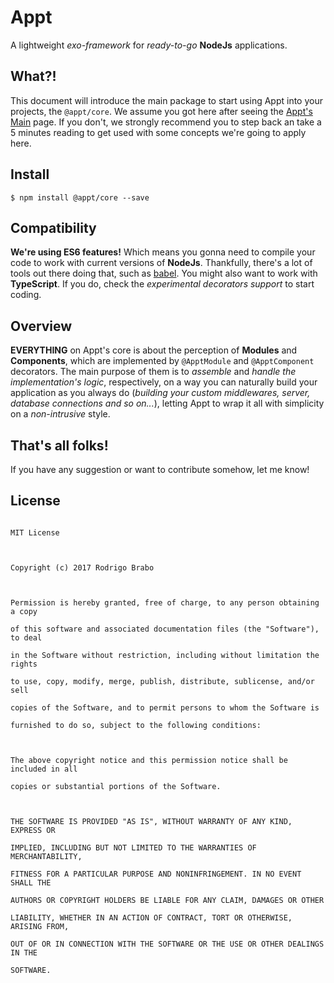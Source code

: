 
# Appt
A lightweight *exo-framework* for *ready-to-go* **NodeJs** applications.


## What?!
This document will introduce the main package to start using Appt into your projects, the `@appt/core`. We assume you got here after seeing the [Appt's Main](https://github.com/brab0/appt) page. If you don't, we strongly recommend you to step back an take a 5 minutes reading to get used with some concepts we're going to apply here.

## Install
    $ npm install @appt/core --save


## Compatibility
**We're using ES6 features!** Which means you gonna need to compile your code to work with current versions of **NodeJs**. Thankfully, there's a lot of tools out there doing that, such as [babel](https://babeljs.io/).
You might also want to work with **TypeScript**. If you do, check the *experimental decorators support* to start coding.

    
## Overview
**EVERYTHING** on Appt's core is about the perception of **Modules** and **Components**, which are implemented by `@ApptModule` and `@ApptComponent` decorators. The main purpose of them is to *assemble* and *handle the implementation's logic*, respectively, on a way you can naturally build your application as you always do (*building your custom middlewares, server, database connections and so on...*), letting Appt to wrap it all with simplicity on a *non-intrusive* style.


## That's all folks!
If you have any suggestion or want to contribute somehow, let me know!


## License
```

MIT License

  

Copyright (c) 2017 Rodrigo Brabo

  

Permission is hereby granted, free of charge, to any person obtaining a copy

of this software and associated documentation files (the "Software"), to deal

in the Software without restriction, including without limitation the rights

to use, copy, modify, merge, publish, distribute, sublicense, and/or sell

copies of the Software, and to permit persons to whom the Software is

furnished to do so, subject to the following conditions:

  

The above copyright notice and this permission notice shall be included in all

copies or substantial portions of the Software.

  

THE SOFTWARE IS PROVIDED "AS IS", WITHOUT WARRANTY OF ANY KIND, EXPRESS OR

IMPLIED, INCLUDING BUT NOT LIMITED TO THE WARRANTIES OF MERCHANTABILITY,

FITNESS FOR A PARTICULAR PURPOSE AND NONINFRINGEMENT. IN NO EVENT SHALL THE

AUTHORS OR COPYRIGHT HOLDERS BE LIABLE FOR ANY CLAIM, DAMAGES OR OTHER

LIABILITY, WHETHER IN AN ACTION OF CONTRACT, TORT OR OTHERWISE, ARISING FROM,

OUT OF OR IN CONNECTION WITH THE SOFTWARE OR THE USE OR OTHER DEALINGS IN THE

SOFTWARE.

```
